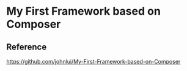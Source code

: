 # My First Framework based on Composer

## Reference
https://github.com/johnlui/My-First-Framework-based-on-Composer
